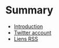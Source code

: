 # Summary

* [Introduction](README.md)
* [Twitter account](chapter1.md)
* [Liens RSS](liens-site.md)

